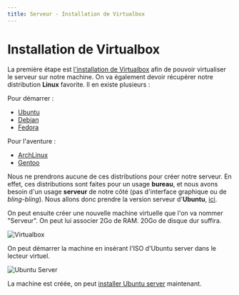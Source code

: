 ```yaml
---
title: Serveur - Installation de Virtualbox
---
```


# Installation de Virtualbox

La première étape est <a href="https://www.virtualbox.org/" target="_blank">l'installation de Virtualbox</a> afin de pouvoir virtualiser le serveur sur notre machine. On va également devoir récupérer notre distribution **Linux** favorite. Il en existe plusieurs :

Pour démarrer :

- <a href="https://ubuntu-fr.org/" target="_blank">Ubuntu</a>
- <a href="https://www.debian.org/index.fr.html" target="_blank">Debian</a>
- <a href="https://getfedora.org/fr/" target="_blank">Fedora</a>

Pour l'aventure :

- <a href="https://www.archlinux.org/" target="_blank">ArchLinux</a>
- <a href="https://www.gentoo.org/" target="_blank">Gentoo</a>

Nous ne prendrons aucune de ces distributions pour créer notre serveur. En effet, ces distributions sont faites pour un usage **bureau**, et nous avons besoin d'un usage **serveur** de notre côté (pas d'interface graphique ou de *bling-bling*).
Nous allons donc prendre la version serveur d'**Ubuntu**, <a href="https://ubuntu-fr.org/telechargement?variante=server" target="_blank">ici</a>.

On peut ensuite créer une nouvelle machine virtuelle que l'on va nommer "Serveur". On peut lui associer 2Go de RAM. 20Go de disque dur suffira.

![Virtualbox](../img/serveur/virtualbox.png)

On peut démarrer la machine en insérant l'ISO d'Ubuntu server dans le lecteur virtuel.

![Ubuntu Server](../img/serveur/ubuntu-server.png)

La machine est créée, on peut [installer Ubuntu server](../installer-ubuntu-server) maintenant.
